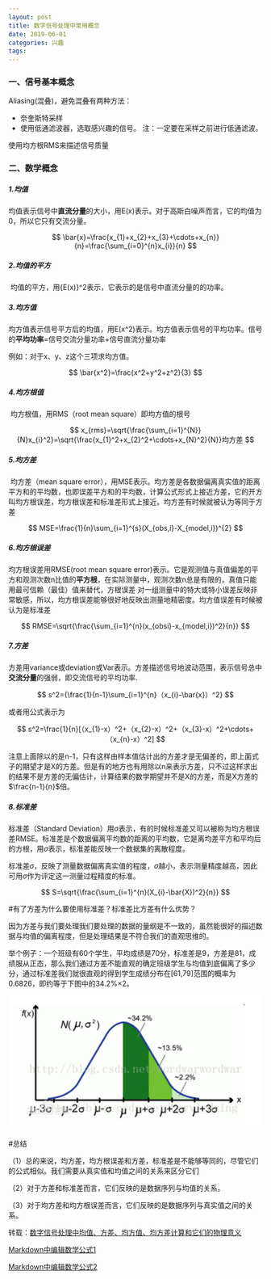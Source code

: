 ```yaml
---
layout: post
title: 数字信号处理中常用概念
date: 2019-06-01 
categories: 兴趣
tags: 
---
```


### 一、信号基本概念

Aliasing(混叠)，避免混叠有两种方法：

- 奈奎斯特采样
- 使用低通滤波器，选取感兴趣的信号。 注：一定要在采样之前进行低通滤波。

使用均方根RMS来描述信号质量

### 二、数学概念

##### 1.均值

​	均值表示信号中**直流分量**的大小，用E(x)表示。对于高斯白噪声而言，它的均值为0，所以它只有交流分量。

$$
\bar{x}=\frac{x_{1}+x_{2}+x_{3}+\cdots+x_{n}}{n}=\frac{\sum_{i=0}^{n}x_{i}}{n}
$$


##### 2.均值的平方

​	均值的平方，用{E(x)}^2表示，它表示的是信号中直流分量的的功率。

##### 3.均方值

​	均方值表示信号平方后的均值，用E(x^2)表示。均方值表示信号的平均功率。信号的**平均功率**=信号交流分量功率+信号直流分量功率

例如：对于x、y、z这个三项求均方值。 

$$
 \bar{x^2}=\frac{x^2+y^2+z^2}{3} 
$$

##### 4.均方根值

​	均方根值，用RMS（root mean square）即均方值的根号

$$
x_{rms}=\sqrt{\frac{\sum_{i=1}^{N}}{N}x_{i}^2}=\sqrt{\frac{x_{1}^2+x_{2}^2+\cdots+x_{N}^2}{N}}均方差
$$

##### 5.均方差

​	均方差（mean square error），用MSE表示。均方差是各数据偏离真实值的距离平方和的平均数，也即误差平方和的平均数，计算公式形式上接近方差，它的开方叫均方根误差，均方根误差和标准差形式上接近。均方差有时候就被认为等同于方差

$$
MSE=\frac{1}{n}\sum_{i=1}^{s}(X_{obs,i}-X_{model,i})^{2}
$$

##### 6.均方根误差

均方根误差用RMSE(root mean square error)表示。它是观测值与真值偏差的平方和观测次数n比值的**平方根**，在实际测量中，观测次数n总是有限的，真值只能用最可信赖（最佳）值来替代，方根误差 对一组测量中的特大或特小误差反映非常敏感，所以，均方根误差能够很好地反映出测量地精密度。均方值误差有时候被认为是标准差

$$
RMSE=\sqrt{\frac{\sum_{i=1}^{n}(x_{obsi}-x_{model,i})^2}{n}}
$$

##### 7.方差

 方差用variance或deviation或Var表示。方差描述信号地波动范围，表示信号总中**交流分量**的强弱，即交流信号的平均功率.

$$
s^2={\frac{1}{n-1}\sum_{i=1}^{n}（x_{i}-\bar{x}）^2}
$$

或者用公式表示为

$$
s^2=\frac{1}{n}[（x_{1}-x）^2+（x_{2}-x）^2+（x_{3}-x）^2+\cdots+（x_{n}-x）^2]
$$

注意上面除以的是n-1，只有这样由样本值估计出的方差才是无偏差的，即上面式子的期望才是X的方差。但是有的地方也有用除以n来表示方差，只不过这样求出的结果不是方差的无偏估计，计算结果的数学期望并不是X的方差，而是X方差的$\frac{n-1}{n}$倍。

##### 8.标准差

标准差（Standard Deviation）用$\sigma$表示，有的时候标准差又可以被称为均方根误差RMSE。标准差是个数据偏离平均数的距离的平均数，它是离均差平方和平均后的方根，用$\sigma$表示，标准差能反映一个数据集的离散程度。

标准差$\sigma$，反映了测量数据偏离真实值的程度，$\sigma$越小，表示测量精度越高，因此可用$\sigma$作为评定这一测量过程精度的标准。

$$
S=\sqrt{\frac{\sum_{i=1}^{n}(X_{i}-\bar{X})^2}{n}}
$$


#有了方差为什么要使用标准差？标准差比方差有什么优势？

因为方差与我们要处理我们要处理的数据的量纲是不一致的，虽然能很好的描述数据与均值的偏离程度，但是处理结果是不符合我们的直观思维的。

举个例子：一个班级有60个学生，平均成绩是70分，标准差是9，方差是81，成绩服从正态，那么我们通过方差不能直观的确定班级学生与均值到底偏离了多少分，通过标准差我们就很直观的得到学生成绩分布在[61,79]范围的概率为0.6826，即约等于下图中的34.2%$\times$2。

![](https://raw.githubusercontent.com/heylypp/photo/master/20190808220113.png?token=AEBMCVQCUEYQZKOBL673YP25JQVWW)

#总结

（1）总的来说，均方差，均方根误差和方差，标准差是不能够等同的，尽管它们的公式相似。我们需要从真实值和均值之间的关系来区分它们

（2）对于方差和标准差而言，它们反映的是数据序列与均值的关系。

（3）对于均方差和均方根误差而言，它们反映的是数据序列与真实值之间的关系。



转载：[数字信号处理中均值、方差、均方值、均方差计算和它们的物理意义](<https://blog.csdn.net/wordwarwordwar/article/details/63251674>)

[Markdown中编辑数学公式1](<https://blog.csdn.net/u014630987/article/details/70156489>)

[Markdown中编辑数学公式2](<https://blog.csdn.net/zdk930519/article/details/54137476>)